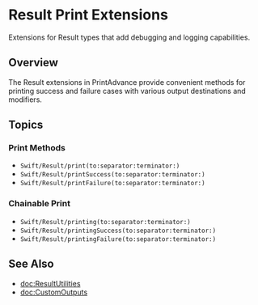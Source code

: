 # Result Print Extensions

Extensions for Result types that add debugging and logging capabilities.

## Overview

The Result extensions in PrintAdvance provide convenient methods for printing success and failure cases with various output destinations and modifiers.

## Topics

### Print Methods

- ``Swift/Result/print(to:separator:terminator:)``
- ``Swift/Result/printSuccess(to:separator:terminator:)``
- ``Swift/Result/printFailure(to:separator:terminator:)``

### Chainable Print

- ``Swift/Result/printing(to:separator:terminator:)``
- ``Swift/Result/printingSuccess(to:separator:terminator:)``
- ``Swift/Result/printingFailure(to:separator:terminator:)``

## See Also

- <doc:ResultUtilities>
- <doc:CustomOutputs>
